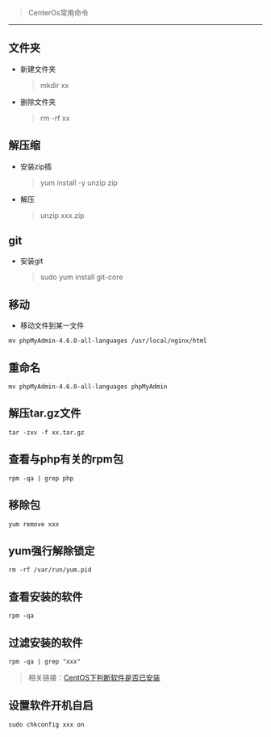 > CenterOs常用命令

---
## 文件夹

- 新建文件夹 

  > mkdir xx

- 删除文件夹 
  
  > rm -rf  xx

## 解压缩

- 安装zip插
 
  > yum install -y unzip zip

- 解压
  
  > unzip xxx.zip

## git

- 安装git
  
  > sudo yum install git-core

## 移动

- 移动文件到某一文件

```
mv phpMyAdmin-4.6.0-all-languages /usr/local/nginx/html
```

## 重命名

```
mv phpMyAdmin-4.6.0-all-languages phpMyAdmin
```

## 解压tar.gz文件

```
tar -zxv -f xx.tar.gz
```

## 查看与php有关的rpm包

```
rpm -qa | grep php
```

## 移除包

```
yum remove xxx
```

## yum强行解除锁定

```
rm -rf /var/run/yum.pid

```
## 查看安装的软件

```
rpm -qa
```

## 过滤安装的软件

```
rpm -qa | grep "xxx"
```
> 相关链接：[CentOS下判断软件是否已安装](http://www.centoscn.com/CentOS/Intermediate/2015/0423/5248.html)

## 设置软件开机自启

```
sudo chkconfig xxx on
```
